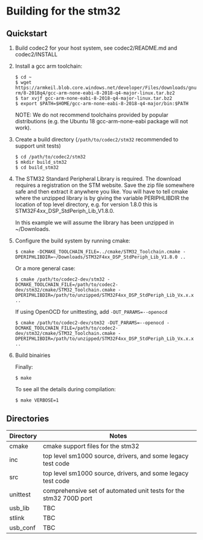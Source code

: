 # Building for the stm32

## Quickstart

1. Build codec2 for your host system, see codec2/README.md and codec2/INSTALL

2. Install a gcc arm toolchain:
   ```
   $ cd ~
   $ wget https://armkeil.blob.core.windows.net/developer/Files/downloads/gnu-rm/8-2018q4/gcc-arm-none-eabi-8-2018-q4-major-linux.tar.bz2
   $ tar xvjf gcc-arm-none-eabi-8-2018-q4-major-linux.tar.bz2
   $ export $PATH=$HOME/gcc-arm-none-eabi-8-2018-q4-major/bin:$PATH
   ```

   NOTE: We do not recommend toolchains provided by popular
   distributions (e.g. the Ubuntu 18 gcc-arm-none-eabi package will not
   work).
   
3. Create a build directory (```/path/to/codec2/stm32``` recommended to support unit tests)
   ```
   $ cd /path/to/codec2/stm32
   $ mkdir build_stm32
   $ cd build_stm32
   ```
  
4. The STM32 Standard Peripheral Library is required. The download
   requires a registration on the STM website.  Save the zip file
   somewhere safe and then extract it anywhere you like. You will have
   to tell cmake where the unzipped library is by giving the variable
   PERIPHLIBDIR the location of top level directory, e.g. for version
   1.8.0 this is STM32F4xx_DSP_StdPeriph_Lib_V1.8.0.

   In this example we will assume the library has been unzipped in ~/Downloads.

5. Configure the build system by running cmake:

   ```
   $ cmake -DCMAKE_TOOLCHAIN_FILE=../cmake/STM32_Toolchain.cmake -DPERIPHLIBDIR=~/Downloads/STM32F4xx_DSP_StdPeriph_Lib_V1.8.0 ..
   ```
   Or a more general case:
   ```
   $ cmake /path/to/codec2-dev/stm32 -DCMAKE_TOOLCHAIN_FILE=/path/to/codec2-dev/stm32/cmake/STM32_Toolchain.cmake -DPERIPHLIBDIR=/path/to/unzipped/STM32F4xx_DSP_StdPeriph_Lib_Vx.x.x ..
   ```
   If using OpenOCD for unittesting, add `-DUT_PARAMS=--openocd`
   ```
   $ cmake /path/to/codec2-dev/stm32 -DUT_PARAMS=--openocd -DCMAKE_TOOLCHAIN_FILE=/path/to/codec2-dev/stm32/cmake/STM32_Toolchain.cmake -DPERIPHLIBDIR=/path/to/unzipped/STM32F4xx_DSP_StdPeriph_Lib_Vx.x.x  ..
   ```
   
   
6. Build binairies

   Finally:
   ```
   $ make
   ```
   To see all the details during compilation:
   ```
   $ make VERBOSE=1
   ```
   
## Directories

Directory | Notes 
---|---
cmake | cmake support files for the stm32
inc | top level sm1000 source, drivers, and some legacy test code
src | top level sm1000 source, drivers, and some legacy test code
unittest | comprehensive set of automated unit tests for the stm32 700D port
usb_lib | TBC 
stlink | TBC
usb_conf | TBC
